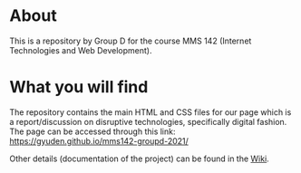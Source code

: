 # About
This is a repository by Group D for the course MMS 142 (Internet Technologies and Web Development).

# What you will find
The repository contains the main HTML and CSS files for our page which is a report/discussion on disruptive technologies, specifically digital fashion. The page can be accessed through this link: https://gyuden.github.io/mms142-groupd-2021/

Other details (documentation of the project) can be found in the [Wiki](https://github.com/gyuden/mms142-groupd-2021/wiki).  
